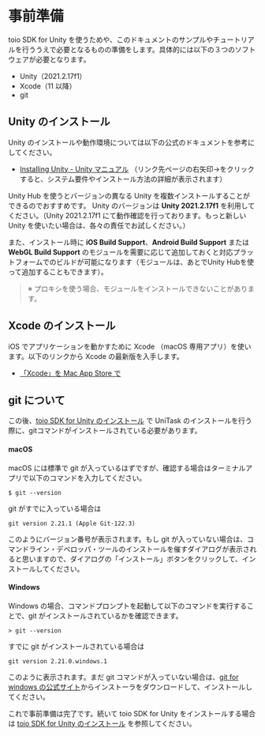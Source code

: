 # 事前準備

toio SDK for Unity を使うためや、このドキュメントのサンプルやチュートリアルを行ううえで必要となるものの準備をします。具体的には以下の３つのソフトウェアが必要となります。

- Unity（2021.2.17f1）
- Xcode（11 以降）
- git

## Unity のインストール

Unity のインストールや動作環境については以下の公式のドキュメントを参考にしてください。

- [Installing Unity \- Unity マニュアル](https://docs.unity3d.com/ja/2020.3/Manual/GettingStartedInstallingUnity.html)
（リンク先ページの右矢印→をクリックすると、システム要件やインストール方法の詳細が表示されます）

Unity Hub を使うとバージョンの異なる Unity を複数インストールすることができるのでおすすめです。
Unity のバージョンは **Unity 2021.2.17f1** を利用してください。（Unity 2021.2.17f1 にて動作確認を行っております。もっと新しい Unity を使いたい場合は、各々の責任でお試しください。）

また、インストール時に **iOS Build Support**、**Android Build Support** または **WebGL Build Support** のモジュールを需要に応じて追加しておくと対応プラットフォームでのビルドが可能になります（モジュールは、あとでUnity Hubを使って追加することもできます）。

> ※ プロキシを使う場合、モジュールをインストールできないことがあります。

## Xcode のインストール

iOS でアプリケーションを動かすために Xcode （macOS 専用アプリ）を使います。以下のリンクから Xcode の最新版を入手します。

- [‎「Xcode」を Mac App Store で](https://apps.apple.com/jp/app/xcode/id497799835)

## git について

この後、[toio SDK for Unity のインストール](download_sdk.md) で UniTask のインストールを行う際に、gitコマンドがインストールされている必要があります。

#### macOS

macOS には標準で git が入っているはずですが、確認する場合はターミナルアプリで以下のコマンドを入力してください。

```
$ git --version
```

git がすでに入っている場合は

```
git version 2.21.1 (Apple Git-122.3)
```

このようにバージョン番号が表示されます。もし git が入っていない場合は、コマンドライン・デベロッパ・ツールのインストールを催すダイアログが表示されると思いますので、ダイアログの「インストール」ボタンをクリックして、インストールしてください。

#### Windows

Windows の場合、コマンドプロンプトを起動して以下のコマンドを実行することで、git がインストールされているかを確認できます。

```
> git --version
```

すでに git がインストールされている場合は

```
git version 2.21.0.windows.1
```

このように表示されます。まだ git コマンドが入っていない場合は、[git for windows の公式サイト](https://gitforwindows.org/)からインストーラをダウンロードして、インストールしてください。



これで事前準備は完了です。続いて toio SDK for Unity をインストールする場合は [toio SDK for Unity のインストール](download_sdk.md) を参照してください。
